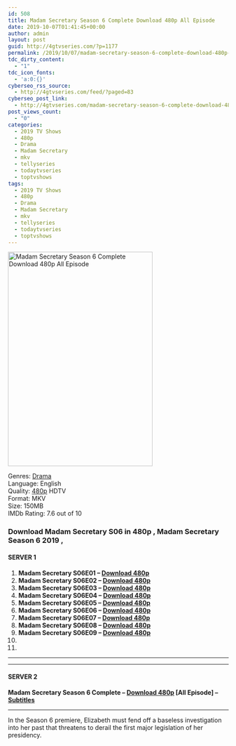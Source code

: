 ```yaml
---
id: 508
title: Madam Secretary Season 6 Complete Download 480p All Episode
date: 2019-10-07T01:41:45+00:00
author: admin
layout: post
guid: http://4gtvseries.com/?p=1177
permalink: /2019/10/07/madam-secretary-season-6-complete-download-480p-all-episode-2/
tdc_dirty_content:
  - "1"
tdc_icon_fonts:
  - 'a:0:{}'
cyberseo_rss_source:
  - http://4gtvseries.com/feed/?paged=83
cyberseo_post_link:
  - http://4gtvseries.com/madam-secretary-season-6-complete-download-480p-all-episode/
post_views_count:
  - "0"
categories:
  - 2019 TV Shows
  - 480p
  - Drama
  - Madam Secretary
  - mkv
  - tellyseries
  - todaytvseries
  - toptvshows
tags:
  - 2019 TV Shows
  - 480p
  - Drama
  - Madam Secretary
  - mkv
  - tellyseries
  - todaytvseries
  - toptvshows
---
```

<img loading="lazy" class="aligncenter" src="https://4.bp.blogspot.com/-8NqQRwMXU9g/XZqW3h5d4sI/AAAAAAAAAZA/wCeb95PE0OIDgrbwdm60pvNx_sE2_t8ogCK4BGAYYCw/s1600/Madam%2BSecretary%2BSeason%2B6.jpg" alt="Madam Secretary Season 6 Complete Download 480p All Episode" width="330" height="488" />

Genres:&nbsp;<a href="http://4gtvseries.com/tag/drama/" data-wpel-link="internal">Drama</a>  
Language: English  
Quality:&nbsp;<a href="http://4gtvseries.com/tag/480p/" data-wpel-link="internal">480p</a>&nbsp;HDTV  
Format: MKV  
Size: 150MB  
IMDb Rating: 7.6 out of 10

### **Download Madam Secretary S06 in 480p , Madam Secretary Season 6 2019 ,&nbsp;**

#### <span><strong>SERVER 1</strong></span>

  1. **Madam Secretary S06E01 – <a href="http://slink.dl480p.xyz/m5OhK9KP" data-wpel-link="external" target="_blank" rel="nofollow external noopener noreferrer" class="wpel-icon-left"><i class="wpel-icon fa fa-download" aria-hidden="true"></i>Download 480p</a>**
  2. **Madam Secretary S06E02 – <a href="http://slink.dl480p.xyz/bvLoNf7h" data-wpel-link="external" target="_blank" rel="nofollow external noopener noreferrer" class="wpel-icon-left"><i class="wpel-icon fa fa-download" aria-hidden="true"></i>Download 480p</a>**
  3. **Madam Secretary S06E03 – <a href="http://slink.dl480p.xyz/JzPgzt3f" data-wpel-link="external" target="_blank" rel="nofollow external noopener noreferrer" class="wpel-icon-left"><i class="wpel-icon fa fa-download" aria-hidden="true"></i>Download 480p</a>**
  4. **Madam Secretary S06E04 – <a href="http://slink.dl480p.xyz/iTlIoG" data-wpel-link="external" target="_blank" rel="nofollow external noopener noreferrer" class="wpel-icon-left"><i class="wpel-icon fa fa-download" aria-hidden="true"></i>Download 480p</a>**
  5. **Madam Secretary S06E05 – <a href="http://slink.dl480p.xyz/ehMO" data-wpel-link="external" target="_blank" rel="nofollow external noopener noreferrer" class="wpel-icon-left"><i class="wpel-icon fa fa-download" aria-hidden="true"></i>Download 480p</a>**
  6. **Madam Secretary S06E06 – <a href="http://slink.dl480p.xyz/6HVo8iC" data-wpel-link="external" target="_blank" rel="nofollow external noopener noreferrer" class="wpel-icon-left"><i class="wpel-icon fa fa-download" aria-hidden="true"></i>Download 480p</a>**
  7. **Madam Secretary S06E07 – <a href="http://slink.dl480p.xyz/fcgTT" data-wpel-link="external" target="_blank" rel="nofollow external noopener noreferrer" class="wpel-icon-left"><i class="wpel-icon fa fa-download" aria-hidden="true"></i>Download 480p</a>**
  8. **Madam Secretary S06E08 – <a href="http://slink.dl480p.xyz/kC5mo" data-wpel-link="external" target="_blank" rel="nofollow external noopener noreferrer" class="wpel-icon-left"><i class="wpel-icon fa fa-download" aria-hidden="true"></i>Download 480p</a>**
  9. **Madam Secretary S06E09 – <a href="http://slink.dl480p.xyz/FE6lFu" data-wpel-link="external" target="_blank" rel="nofollow external noopener noreferrer" class="wpel-icon-left"><i class="wpel-icon fa fa-download" aria-hidden="true"></i>Download 480p</a>**
 10. 
 11. 

* * *

* * *

#### <span><strong>SERVER 2</strong></span>

**Madam Secretary Season 6 Complete – <a href="http://dl480p.xyz/936/" data-wpel-link="external" target="_blank" rel="nofollow external noopener noreferrer" class="wpel-icon-left"><i class="wpel-icon fa fa-download" aria-hidden="true"></i>Download 480p</a> [All Episode] – <a href="https://subscene.com/subtitles/madam-secretary-sixth-season" data-wpel-link="external" target="_blank" rel="nofollow external noopener noreferrer" class="wpel-icon-left"><i class="wpel-icon fa fa-download" aria-hidden="true"></i>Subtitles</a>**

* * *

In the Season 6 premiere, Elizabeth must fend off a baseless investigation into her past that threatens to derail the first major legislation of her presidency.

<div align="center">
</div>